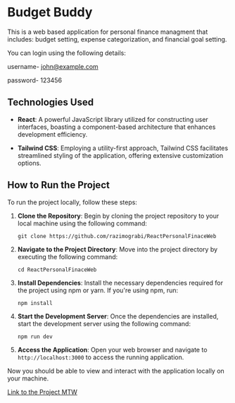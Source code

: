 # Budget Buddy

This is a web based application for personal finance managment that includes: budget setting, expense categorization, and financial goal setting.

You can login using the following details:

username- john@example.com

password- 123456

## Technologies Used

- **React**: A powerful JavaScript library utilized for constructing user interfaces, boasting a component-based architecture that enhances development efficiency.

- **Tailwind CSS**: Employing a utility-first approach, Tailwind CSS facilitates streamlined styling of the application, offering extensive customization options.

## How to Run the Project

To run the project locally, follow these steps:

1. **Clone the Repository**: Begin by cloning the project repository to your local machine using the following command:
   ```
   git clone https://github.com/razimograbi/ReactPersonalFinaceWeb
   ```

2. **Navigate to the Project Directory**: Move into the project directory by executing the following command:
   ```
   cd ReactPersonalFinaceWeb
   ```

3. **Install Dependencies**: Install the necessary dependencies required for the project using npm or yarn. If you're using npm, run:
   ```
   npm install
   ```


4. **Start the Development Server**: Once the dependencies are installed, start the development server using the following command:
   ```
   npm run dev
   ```

5. **Access the Application**: Open your web browser and navigate to `http://localhost:3000` to access the running application.

Now you should be able to view and interact with the application locally on your machine.

[Link to the Project MTW](https://www.morethanwallet.com/app/695)

